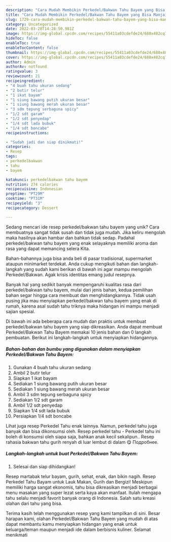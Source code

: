 ```yaml
---
description: "Cara Mudah Membikin Perkedel/Bakwan Tahu Bayem yang Bisa Manjain Lidah"
title: "Cara Mudah Membikin Perkedel/Bakwan Tahu Bayem yang Bisa Manjain Lidah"
slug: 1729-cara-mudah-membikin-perkedel-bakwan-tahu-bayem-yang-bisa-manjain-lidah
category: Uncategorized
date: 2022-03-28T14:28:50.981Z
image: https://img-global.cpcdn.com/recipes/55411a03cdefde24/680x482cq70/perkedelbakwan-tahu-bayem-foto-resep-utama.jpg
hideToc: false
enableToc: true
enableTocContent: false
thumbnail: https://img-global.cpcdn.com/recipes/55411a03cdefde24/680x482cq70/perkedelbakwan-tahu-bayem-foto-resep-utama.jpg
cover: https://img-global.cpcdn.com/recipes/55411a03cdefde24/680x482cq70/perkedelbakwan-tahu-bayem-foto-resep-utama.jpg
author: Admin
authorAv: notfound
ratingvalue: 3
reviewcount: 21
recipeingredient:
- "4 buah tahu ukuran sedang"
- "2 butir telur"
- "1 ikat bayam"
- "1 siung bawang putih ukuran besar"
- "1 siung bawang merah ukuran besar"
- "3 sdm tepung serbaguna spicy"
- "1/2 sdt garam"
- "1/2 sdt penyedap"
- "1/4 sdt lada bubuk"
- "1/4 sdt boncabe"
recipeinstructions:

- "Sudah jadi dan siap dinikmati!"
categories:
- Resep
tags:
- perkedelbakwan
- tahu
- bayem

katakunci: perkedelbakwan tahu bayem 
nutrition: 274 calories
recipecuisine: Indonesian
preptime: "PT29M"
cooktime: "PT31M"
recipeyield: "3"
recipecategory: Dessert

---
```





Sedang mencari ide resep perkedel/bakwan tahu bayem yang unik? Cara membuatnya sangat tidak susah dan tidak juga mudah. Jika keliru mengolah maka hasilnya akan hambar dan bahkan tidak sedap. Padahal perkedel/bakwan tahu bayem yang enak selayaknya memiliki aroma dan rasa yang dapat memancing selera Kita.





Bahan-bahannya juga bisa anda beli di pasar tradisional, supermarket ataupun minimarket terdekat. Anda cukup mengikuti bahan dan langkah-langkah yang sudah kami berikan di bawah ini agar mampu mengolah Perkedel/Bakwan. Agak krisis identitas emang judul resepnya.

Banyak hal yang sedikit banyak mempengaruhi kualitas rasa dari perkedel/bakwan tahu bayem, mulai dari jenis bahan, kedua pemilihan bahan segar hingga cara membuat dan menghidangkannya. Tidak usah pusing jika mau menyiapkan perkedel/bakwan tahu bayem yang enak di rumah, karena asal sudah tahu triknya maka hidangan ini mampu menjadi sajian spesial.






Di bawah ini ada beberapa cara mudah dan praktis untuk membuat perkedel/bakwan tahu bayem yang siap dikreasikan. Anda dapat membuat Perkedel/Bakwan Tahu Bayem memakai 10 jenis bahan dan 0 langkah pembuatan. Berikut ini langkah-langkah untuk menyiapkan hidangannya.

<!--inarticleads1-->

##### Bahan-bahan dan bumbu yang digunakan dalam menyiapkan Perkedel/Bakwan Tahu Bayem:

1. Gunakan 4 buah tahu ukuran sedang
1. Ambil 2 butir telur
1. Siapkan 1 ikat bayam
1. Sediakan 1 siung bawang putih ukuran besar
1. Sediakan 1 siung bawang merah ukuran besar
1. Ambil 3 sdm tepung serbaguna spicy
1. Sediakan 1/2 sdt garam
1. Ambil 1/2 sdt penyedap
1. Siapkan 1/4 sdt lada bubuk
1. Persiapkan 1/4 sdt boncabe


Lihat juga resep Perkedel Tahu enak lainnya. Namun, perkedel tahu juga banyak dan bisa dikonsumsi oleh. Resep perkedel tahu - Perkedel tahu ini boleh di konsumsi oleh siapa saja, bahkan anak kecil sekalipun.. Resep rahasia bakwan tahu gurih renyah di luar lembut di dalam 😋 Подробнее. 

<!--inarticleads2-->

##### Langkah-langkah untuk buat Perkedel/Bakwan Tahu Bayem:


1. Selesai dan siap dihidangkan!

Resep martabak telur bayam, gurih, sehat, enak, dan bikin nagih. Resep Perkedel Tahu Bayam untuk Lauk Makan, Gurih dan Bergizi! Meskipun memiliki harga sangat ekonomis, tahu bisa dikreasikan menjadi berbagai menu masakan yang super lezat serta kaya akan manfaat. Itulah mengapa tahu selalu menjadi favorit banyak orang di Indonesia. Salah satu kreasi olahan dari tahu yang bisa. 

Terima kasih telah menggunakan resep yang kami tampilkan di sini. Besar harapan kami, olahan Perkedel/Bakwan Tahu Bayem yang mudah di atas dapat membantu kamu menyiapkan hidangan yang enak untuk keluarga/teman maupun menjadi ide dalam berbisnis kuliner. Selamat menikmati
